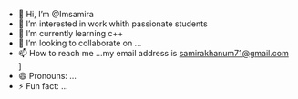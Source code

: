 - 👋 Hi, I’m @Imsamira
- 👀 I’m interested in work whith passionate students
- 🌱 I’m currently learning c++
- 💞️ I’m looking to collaborate on ...
- 📫 How to reach me ...my email address is  samirakhanum71@gmail.com ]
- 😄 Pronouns: ...
- ⚡ Fun fact: ...

<!---
Imsamira/Imsamira is a ✨ special ✨ repository because its `README.md` (this file) appears on your GitHub profile.
You can click the Preview link to take a look at your changes.
--->
